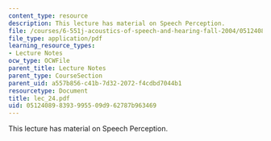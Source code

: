 ```yaml
---
content_type: resource
description: This lecture has material on Speech Perception.
file: /courses/6-551j-acoustics-of-speech-and-hearing-fall-2004/051240898393995509d962787b963469_lec_24.pdf
file_type: application/pdf
learning_resource_types:
- Lecture Notes
ocw_type: OCWFile
parent_title: Lecture Notes
parent_type: CourseSection
parent_uid: a557b856-c41b-7d32-2072-f4cdbd7044b1
resourcetype: Document
title: lec_24.pdf
uid: 05124089-8393-9955-09d9-62787b963469
---
```

This lecture has material on Speech Perception.

